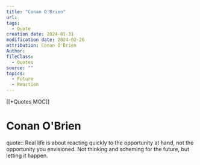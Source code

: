 ```yaml
---
title: "Conan O'Brien"
url: 
tags:
  - Quote
creation date: 2024-01-31
modification date: 2024-02-26
attribution: Conan O'Brien
Author: 
fileClass:
  - Quotes
source: ""
topics:
  - Future
  - Reaction
---
```


[[+Quotes MOC]]

# Conan O'Brien

quote:: Real life is about reacting quickly to the opportunity at hand, not the opportunity you envisioned. Not thinking and scheming for the future, but letting it happen.
